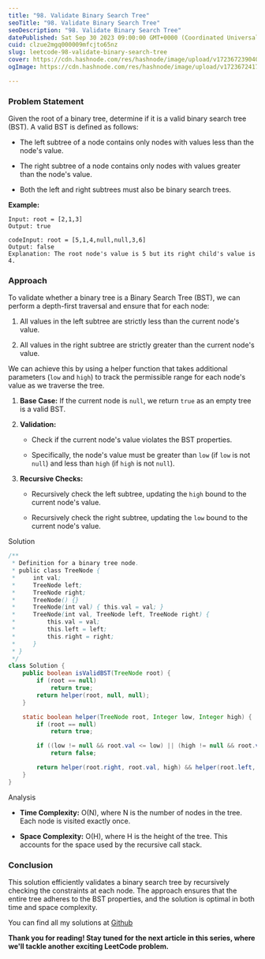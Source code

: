 ```yaml
---
title: "98. Validate Binary Search Tree"
seoTitle: "98. Validate Binary Search Tree"
seoDescription: "98. Validate Binary Search Tree"
datePublished: Sat Sep 30 2023 09:00:00 GMT+0000 (Coordinated Universal Time)
cuid: clzue2mgq000009mfcjto65nz
slug: leetcode-98-validate-binary-search-tree
cover: https://cdn.hashnode.com/res/hashnode/image/upload/v1723672390406/98d8aee0-9dc7-4486-8d79-08a3b4afa727.jpeg
ogImage: https://cdn.hashnode.com/res/hashnode/image/upload/v1723672417270/50c99523-a6ec-49af-b013-ed44f226c6f4.jpeg

---
```


### Problem Statement

Given the root of a binary tree, determine if it is a valid binary search tree (BST). A valid BST is defined as follows:

* The left subtree of a node contains only nodes with values less than the node's value.
    
* The right subtree of a node contains only nodes with values greater than the node's value.
    
* Both the left and right subtrees must also be binary search trees.
    

**Example:**

```plaintext
Input: root = [2,1,3]
Output: true
```

```plaintext
codeInput: root = [5,1,4,null,null,3,6]
Output: false
Explanation: The root node's value is 5 but its right child's value is 4.
```

### Approach

To validate whether a binary tree is a Binary Search Tree (BST), we can perform a depth-first traversal and ensure that for each node:

1. All values in the left subtree are strictly less than the current node's value.
    
2. All values in the right subtree are strictly greater than the current node's value.
    

We can achieve this by using a helper function that takes additional parameters (`low` and `high`) to track the permissible range for each node's value as we traverse the tree.

1. **Base Case:** If the current node is `null`, we return `true` as an empty tree is a valid BST.
    
2. **Validation:**
    
    * Check if the current node's value violates the BST properties.
        
    * Specifically, the node's value must be greater than `low` (if `low` is not `null`) and less than `high` (if `high` is not `null`).
        
3. **Recursive Checks:**
    
    * Recursively check the left subtree, updating the `high` bound to the current node's value.
        
    * Recursively check the right subtree, updating the `low` bound to the current node's value.
        

Solution

```java
/**
 * Definition for a binary tree node.
 * public class TreeNode {
 *     int val;
 *     TreeNode left;
 *     TreeNode right;
 *     TreeNode() {}
 *     TreeNode(int val) { this.val = val; }
 *     TreeNode(int val, TreeNode left, TreeNode right) {
 *         this.val = val;
 *         this.left = left;
 *         this.right = right;
 *     }
 * }
 */
class Solution {
    public boolean isValidBST(TreeNode root) {
        if (root == null)
            return true;
        return helper(root, null, null);
    }

    static boolean helper(TreeNode root, Integer low, Integer high) {
        if (root == null)
            return true;

        if ((low != null && root.val <= low) || (high != null && root.val >= high))
            return false;

        return helper(root.right, root.val, high) && helper(root.left, low, root.val);
    }
}
```

Analysis

* **Time Complexity:** O(N), where N is the number of nodes in the tree. Each node is visited exactly once.
    
* **Space Complexity:** O(H), where H is the height of the tree. This accounts for the space used by the recursive call stack.
    

### Conclusion

This solution efficiently validates a binary search tree by recursively checking the constraints at each node. The approach ensures that the entire tree adheres to the BST properties, and the solution is optimal in both time and space complexity.

You can find all my solutions at [Github](https://github.com/salah-jr/My-leetCode-solutions/tree/main/src/com/salah)

**Thank you for reading! Stay tuned for the next article in this series, where we'll tackle another exciting LeetCode problem.**
